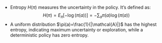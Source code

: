 - Entropy $H(\pi)$ measures the uncertainty in the policy. It’s defined as:$$H(\pi) = E_\pi[-\log(\pi(a))] = -\sum_a\pi(a)\log(\pi(a))
$$
- A uniform distribution $\pi(a)=\frac{1}{|\mathcal{A}|}$ has the highest entropy, indicating maximum uncertainty or exploration, while a deterministic policy has zero entropy.